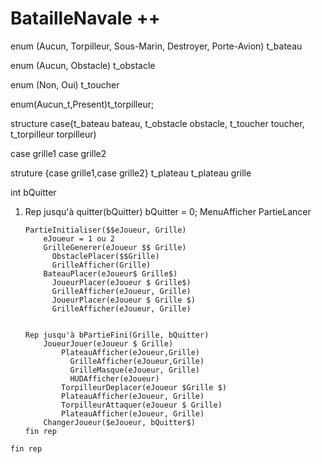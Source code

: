 # BatailleNavale ++

  enum (Aucun, Torpilleur, Sous-Marin, Destroyer, Porte-Avion) t_bateau

  enum (Aucun, Obstacle) t_obstacle

  enum (Non, Oui) t_toucher
  
  enum(Aucun_t,Present)t_torpilleur;

  structure case{t_bateau bateau, t_obstacle obstacle, t_toucher toucher, t_torpilleur torpilleur)

  case grille1
  case grille2

  struture {case grille1,case grille2} t_plateau
  t_plateau grille

  int bQuitter


   1. Rep jusqu'à quitter(bQuitter)
        bQuitter = 0;
        MenuAfficher
        PartieLancer

          PartieInitialiser($$eJoueur, Grille)
              eJoueur = 1 ou 2
              GrilleGenerer(eJoueur $$ Grille)
                ObstaclePlacer($$Grille)
                GrilleAfficher(Grille)
              BateauPlacer(eJoueur$ Grille$)
                JoueurPlacer(eJoueur $ Grille$)
                GrilleAfficher(eJoueur, Grille)
                JoueurPlacer(eJoueur $ Grille $)
                GrilleAfficher(eJoueur, Grille)


          Rep jusqu'à bPartieFini(Grille, bQuitter)
              JoueurJouer(eJoueur $ Grille)
                  PlateauAfficher(eJoueur,Grille)
                    GrilleAfficher(eJoueur,Grille)
                    GrilleMasque(eJoueur, Grille)
                    HUDAfficher(eJoueur) 
                  TorpilleurDeplacer(eJoueur $Grille $)
                  PlateauAfficher(eJoueur, Grille)
                  TorpilleurAttaquer(eJoueur $ Grille)
                  PlateauAfficher(eJoueur, Grille)
              ChangerJoueur($eJoueur, bQuitter$)
          fin rep
    fin rep

